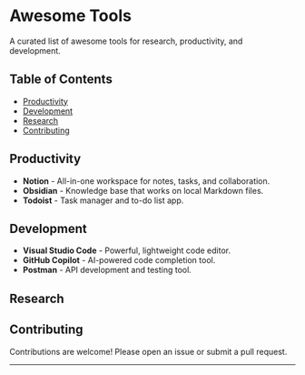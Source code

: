 # Awesome Tools

A curated list of awesome tools for research, productivity, and development.

## Table of Contents

- [Productivity](#productivity)
- [Development](#development)
- [Research](#research)
- [Contributing](#contributing)

## Productivity

- **Notion** - All-in-one workspace for notes, tasks, and collaboration.
- **Obsidian** - Knowledge base that works on local Markdown files.
- **Todoist** - Task manager and to-do list app.

## Development

- **Visual Studio Code** - Powerful, lightweight code editor.
- **GitHub Copilot** - AI-powered code completion tool.
- **Postman** - API development and testing tool.

## Research



## Contributing

Contributions are welcome! Please open an issue or submit a pull request.

---
